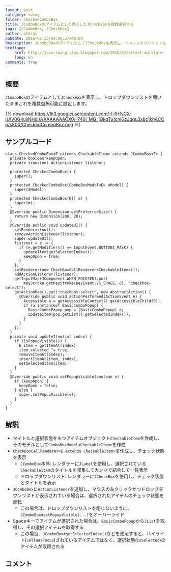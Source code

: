 ```yaml
---
layout: post
category: swing
folder: CheckedComboBox
title: JComboBoxのアイテムとして表示したJCheckBoxを複数選択する
tags: [JComboBox, JCheckBox]
author: aterai
pubdate: 2016-05-23T00:06:37+09:00
description: JComboBoxのアイテムとしてJCheckBoxを表示し、ドロップダウンリストを開いたままこれを複数選択可能に設定します。
hreflang:
    href: http://java-swing-tips.blogspot.com/2016/07/select-multiple-jcheckbox-in-jcombobox.html
    lang: en
comments: true
---
```

## 概要
`JComboBox`のアイテムとして`JCheckBox`を表示し、ドロップダウンリストを開いたままこれを複数選択可能に設定します。

{% download https://lh3.googleusercontent.com/-I-fHfvCX-IU/V0G4uliNHdI/AAAAAAAAOX0/-746I_MG_jQkqTu1cniGzJqqu3xbc1khACCo/s800/CheckedComboBox.png %}

## サンプルコード
<pre class="prettyprint"><code>class CheckedComboBox&lt;E extends CheckableItem&gt; extends JComboBox&lt;E&gt; {
  private boolean keepOpen;
  private transient ActionListener listener;

  protected CheckedComboBox() {
    super();
  }
  protected CheckedComboBox(ComboBoxModel&lt;E&gt; aModel) {
    super(aModel);
  }
  protected CheckedComboBox(E[] m) {
    super(m);
  }
  @Override public Dimension getPreferredSize() {
    return new Dimension(200, 20);
  }
  @Override public void updateUI() {
    setRenderer(null);
    removeActionListener(listener);
    super.updateUI();
    listener = e -&gt; {
      if (e.getModifiers() == InputEvent.BUTTON1_MASK) {
        updateItem(getSelectedIndex());
        keepOpen = true;
      }
    };
    setRenderer(new CheckBoxCellRenderer&lt;CheckableItem&gt;());
    addActionListener(listener);
    getInputMap(JComponent.WHEN_FOCUSED).put(
        KeyStroke.getKeyStroke(KeyEvent.VK_SPACE, 0), "checkbox-select");
    getActionMap().put("checkbox-select", new AbstractAction() {
      @Override public void actionPerformed(ActionEvent e) {
        Accessible a = getAccessibleContext().getAccessibleChild(0);
        if (a instanceof BasicComboPopup) {
          BasicComboPopup pop = (BasicComboPopup) a;
          updateItem(pop.getList().getSelectedIndex());
        }
      }
    });
  }
  private void updateItem(int index) {
    if (isPopupVisible()) {
      E item = getItemAt(index);
      item.selected ^= true;
      removeItemAt(index);
      insertItemAt(item, index);
      setSelectedItem(item);
    }
  }
  @Override public void setPopupVisible(boolean v) {
    if (keepOpen) {
      keepOpen = false;
    } else {
      super.setPopupVisible(v);
    }
  }
}
</code></pre>

## 解説
- タイトルと選択状態をもつアイテムオブジェクト`CheckableItem`を作成し、そのモデルとして`ComboBoxModel<CheckableItem>`を作成
- `CheckBoxCellRenderer<E extends CheckableItem>`を作成し、チェック状態を表示
    - `JComboBox`本体: レンダラーに`JLabel`を使用し、選択されている`CheckableItem`のタイトルを収集してカンマで結合して一覧表示
    - ドロップダウンリスト: レンダラーに`JCheckBox`を使用し、チェック状態とタイトルを表示
- `JComboBox`に`ActionListener`を追加し、マウスの左クリックかつドロップダウンリストが表示されている場合は、選択されたアイテムのチェック状態を反転
    - この場合は、ドロップダウンリストを閉じないように、`JComboBox#setPopupVisible(...)`をオーバーライド
- <kbd>Space</kbd>キーでアイテムが選択された場合は、`BasicComboPopup`から`JList`を取得し、その選択アイテムを取得する
    - この場合、`JComboBox#getSelectedIndex()`などを使用すると、ハイライト(`cellHasFocus`)されているアイテムではなく、選択状態(`isSelected`)のアイテムが取得される

<!-- dummy comment line for breaking list -->

## コメント
